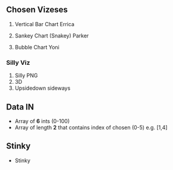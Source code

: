 
## Chosen Vizeses

1. Vertical Bar Chart
	Errica

2. Sankey Chart (Snakey)
	Parker

3. Bubble Chart
	Yoni

### Silly Viz

1. Silly PNG
2. 3D
3. Upsidedown sideways 


## Data IN

- Array of **6** ints (0-100)
- Array of length **2** that contains index of chosen (0-5) e.g. [1,4]


## Stinky

- Stinky
